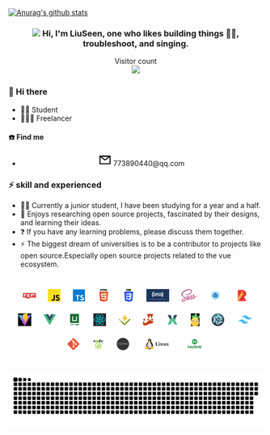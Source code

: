 [![Anurag's github stats](https://github-readme-stats.vercel.app/api?username=code-ManL&show_icons=true&theme=tokyonight)](https://github.com/anuraghazra/github-readme-stats)

### <div align="center"><img src="https://raw.githubusercontent.com/iampavangandhi/iampavangandhi/master/gifs/Hi.gif" width="30"> Hi, I'm LiuSeen, one who likes building things 👨‍💻, troubleshoot, and singing.</div>

<p align="center"> 
  Visitor count<br>
  <img src="https://profile-counter.glitch.me/code-ManL/count.svg" />
</p>

### 👋 Hi there

- 🧑‍🎓 Student
- 🧑🏻‍💻 Freelancer

#### ☎️ Find me

- <div align="center"><img src="./icons/mail.svg"> 773890440@qq.com</div>

### ⚡ skill and experienced

- 🧙🏻 Currently a junior student, I have been studying for a year and a half.
- 🧚 Enjoys researching open source projects, fascinated by their designs, and learning their ideas.
- ❓ If you have any learning problems, please discuss them together.
- ⚡ The biggest dream of universities is to be a contributor to projects like open source.Especially open source projects related to the vue ecosystem.

<br/>

<div align="center">
    <a  target="_blank">
        <img style="margin: 10px" src="skill/npm.png"  height="25" />
    </a>
    <a  target="_blank">
        <img style="margin: 10px" src="skill/js.png"  height="25" />
    </a>
    <a  target="_blank">
        <img style="margin: 10px" src="skill/ts.png"  height="25" />
    </a>
    <a  target="_blank">
        <img style="margin: 10px" src="skill/h5.png"  height="25" />
    </a>
    <a  target="_blank">
        <img style="margin: 10px" src="skill/css3.png"  height="25" />
    </a>
    <a  target="_blank">
        <img style="margin: 10px" src="skill/less.png"  height="25" />
    </a>
     <a  target="_blank">
        <img style="margin: 10px" src="skill/sass.jpg"  height="25" />
    </a>
    <a  target="_blank">
        <img style="margin: 10px" src="skill/webpack.png"  height="25" />
    </a>
    <a  target="_blank">
        <img style="margin: 10px" src="skill/rollup.png"  height="25" />
    </a>
    <a  target="_blank">
        <img style="margin: 10px" src="skill/vite.png"  height="25" />
    </a>
    <a  target="_blank">
        <img style="margin: 10px" src="skill/vue.png"  height="25" />
    </a>
     <a  target="_blank">
        <img style="margin: 10px" src="skill/uni.png"  height="25" />
    </a>
     <a  target="_blank">
        <img style="margin: 10px" src="skill/react.jpg"  height="25" />
    </a>
     <a  target="_blank">
        <img style="margin: 10px" src="skill/vitest.jpg"  height="25" />
    </a>
    <a  target="_blank">
        <img style="margin: 10px" src="skill/jest.jpg"  height="25" />
    </a>
     <a  target="_blank">
        <img style="margin: 10px" src="skill/vuex.jpg"  height="25" />
    </a>
     <a  target="_blank">
        <img style="margin: 10px" src="skill/pinia.png"  height="25" />
    </a>
    <a  target="_blank">
        <img style="margin: 10px" src="skill/electron.png"  height="25" />
    </a>
    <a  target="_blank">
        <img style="margin: 10px" src="skill/tailwind.png"  height="25" />
    </a>
    <a  target="_blank">
        <img style="margin: 10px" src="skill/git.png"  height="25" />
    </a>
     <a  target="_blank">
        <img style="margin: 10px" src="skill/nodejs.png"  height="25" />
    </a>
     <a  target="_blank">
        <img style="margin: 10px" src="skill/express.png"  height="25" />
    </a>
    <a  target="_blank">
        <img style="margin: 10px" src="skill/linux.png"  height="25" />
    </a>
    <a  target="_blank">
        <img style="margin: 10px" src="skill/nginx.png"  height="25" />
    </a>
</div>
<br/>

<a href=#><img src="contributions.svg"></a>
